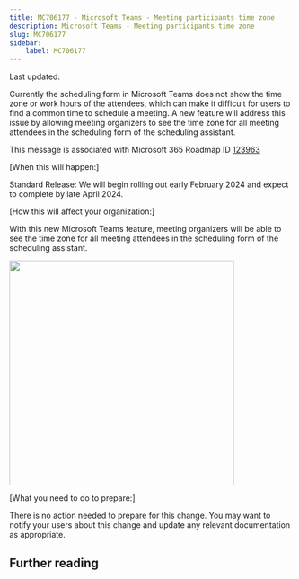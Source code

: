 ```yaml
---
title: MC706177 - Microsoft Teams - Meeting participants time zone
description: Microsoft Teams - Meeting participants time zone
slug: MC706177
sidebar:
    label: MC706177
---
```



Last updated: 

<p>Currently the scheduling form in Microsoft Teams does not show the time zone or work hours of the attendees, which can make it difficult for users to find a common time to schedule a meeting. A new feature will address this issue by allowing meeting organizers to see the time zone for all meeting attendees in the scheduling form of the scheduling assistant.</p><p>This message is associated with Microsoft 365 Roadmap ID <a href="https://www.microsoft.com/microsoft-365/roadmap?filters=&amp;searchterms=123963" target="_blank">123963</a></p>
<p>[When this will happen:]</p><p>Standard Release: We will begin rolling out early February 2024 and expect to complete by late April 2024.</p>

<p>[How this will affect your organization:]</p><p>With this new Microsoft Teams feature, meeting organizers will be able to see the time zone for all meeting attendees in the scheduling form of the scheduling assistant.</p><p><img src="https://img-prod-cms-rt-microsoft-com.akamaized.net/cms/api/am/imageFileData/RW1gmNv?ver=defa" style="width: 400px;"></p>
<p>[What you need to do to prepare:]</p>
<p>There is no action needed to prepare for this change. You may want to notify your users about this change and update any relevant documentation as appropriate.</p>

## Further reading
